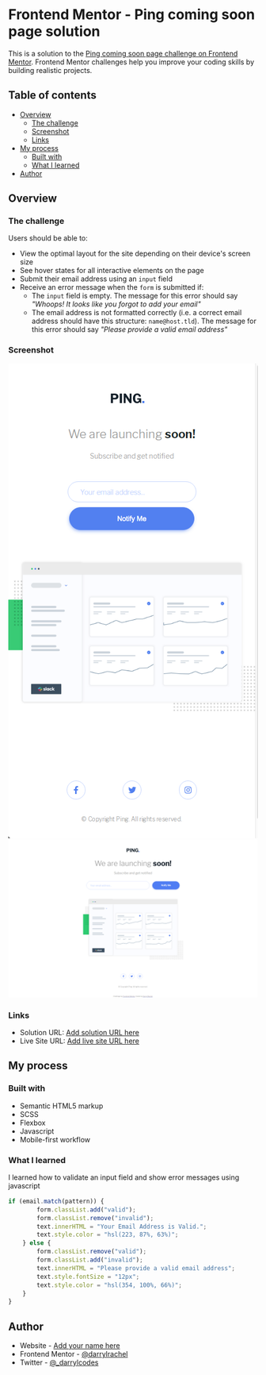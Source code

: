 # Frontend Mentor - Ping coming soon page solution

This is a solution to the [Ping coming soon page challenge on Frontend Mentor](https://www.frontendmentor.io/challenges/ping-single-column-coming-soon-page-5cadd051fec04111f7b848da). Frontend Mentor challenges help you improve your coding skills by building realistic projects.

## Table of contents

- [Overview](#overview)
  - [The challenge](#the-challenge)
  - [Screenshot](#screenshot)
  - [Links](#links)
- [My process](#my-process)
  - [Built with](#built-with)
  - [What I learned](#what-i-learned)
- [Author](#author)

## Overview

### The challenge

Users should be able to:

- View the optimal layout for the site depending on their device's screen size
- See hover states for all interactive elements on the page
- Submit their email address using an `input` field
- Receive an error message when the `form` is submitted if:
	- The `input` field is empty. The message for this error should say *"Whoops! It looks like you forgot to add your email"*
	- The email address is not formatted correctly (i.e. a correct email address should have this structure: `name@host.tld`). The message for this error should say *"Please provide a valid email address"*

### Screenshot

![](/images/screenshots/mobile.png)
![](/images/screenshots/desktop.png)


### Links

- Solution URL: [Add solution URL here](https://your-solution-url.com)
- Live Site URL: [Add live site URL here](https://your-live-site-url.com)

## My process

### Built with

- Semantic HTML5 markup
- SCSS
- Flexbox
- Javascript
- Mobile-first workflow


### What I learned

I learned how to validate an input field and show error messages using javascript

```js
if (email.match(pattern)) {
		form.classList.add("valid");
		form.classList.remove("invalid");
		text.innerHTML = "Your Email Address is Valid.";
		text.style.color = "hsl(223, 87%, 63%)";
	} else {
		form.classList.remove("valid");
		form.classList.add("invalid");
		text.innerHTML = "Please provide a valid email address";
		text.style.fontSize = "12px";
		text.style.color = "hsl(354, 100%, 66%)";
	}
}
```

## Author

- Website - [Add your name here](https://www.your-site.com)
- Frontend Mentor - [@darrylrachel](https://www.frontendmentor.io/profile/darrylrachel)
- Twitter - [@_darrylcodes](https://www.twitter.com/_darrylcodes)